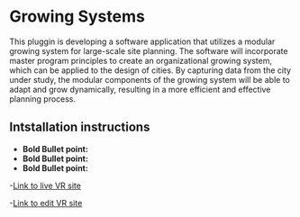 # Growing Systems

This pluggin is developing a software application that utilizes a modular growing system for large-scale site planning. The software will incorporate master program principles to create an organizational growing system, which can be applied to the design of cities. By capturing data from the city under study, the modular components of the growing system will be able to adapt and grow dynamically, resulting in a more efficient and effective planning process.
## Intstallation instructions

- **Bold Bullet point:** 
- **Bold Bullet point:** 
- **Bold Bullet point:** 

-[Link to live VR site](https://modular-placement-in-site-.glitch.me/)

-[Link to edit VR site](https://modular-placement-in-site-.glitch.me/)
